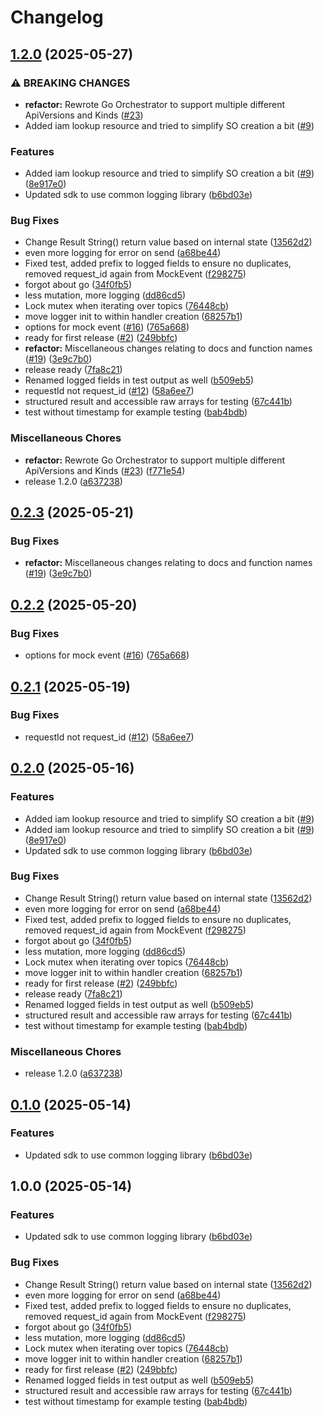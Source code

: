 # Changelog

## [1.2.0](https://github.com/entur/go-orchestrator/compare/v1.2.3...v1.2.0) (2025-05-27)


### ⚠ BREAKING CHANGES

* **refactor:** Rewrote Go Orchestrator to support multiple different ApiVersions and Kinds ([#23](https://github.com/entur/go-orchestrator/issues/23))
* Added iam lookup resource and tried to simplify SO creation a bit ([#9](https://github.com/entur/go-orchestrator/issues/9))

### Features

* Added iam lookup resource and tried to simplify SO creation a bit ([#9](https://github.com/entur/go-orchestrator/issues/9)) ([8e917e0](https://github.com/entur/go-orchestrator/commit/8e917e000ca7615db5399c8f2e4d6eef3a793969))
* Updated sdk to use common logging library ([b6bd03e](https://github.com/entur/go-orchestrator/commit/b6bd03e5f39df94d54ebd3032e115ba0108d566c))


### Bug Fixes

* Change Result String() return value based on internal state ([13562d2](https://github.com/entur/go-orchestrator/commit/13562d27325e1f47d7234bcb386802efa7d6ce63))
* even more logging for error on send ([a68be44](https://github.com/entur/go-orchestrator/commit/a68be44ecae0f8c0d1ef12dd0d17ec4f6c4818a6))
* Fixed test, added prefix to logged fields to ensure no duplicates, removed request_id again from MockEvent ([f298275](https://github.com/entur/go-orchestrator/commit/f298275f7cad015a42cd01afa1aedeca00490411))
* forgot about go ([34f0fb5](https://github.com/entur/go-orchestrator/commit/34f0fb548d08010ccc3a7e4226dd33dbf389dd58))
* less mutation, more logging ([dd86cd5](https://github.com/entur/go-orchestrator/commit/dd86cd526c50b913e5e96af0021865affffa902b))
* Lock mutex when iterating over topics ([76448cb](https://github.com/entur/go-orchestrator/commit/76448cbca844983ae2fcd63502a5f69efc1a815c))
* move logger init to within handler creation ([68257b1](https://github.com/entur/go-orchestrator/commit/68257b1c6700cb05886b47662d1d632d299a9880))
* options for mock event ([#16](https://github.com/entur/go-orchestrator/issues/16)) ([765a668](https://github.com/entur/go-orchestrator/commit/765a6687f51223ea3d080ddcb5c17521c3534a98))
* ready for first release ([#2](https://github.com/entur/go-orchestrator/issues/2)) ([249bbfc](https://github.com/entur/go-orchestrator/commit/249bbfc22a8dcacd26af5f6d8c6813ebcaa1d2b0))
* **refactor:** Miscellaneous changes relating to docs and function names ([#19](https://github.com/entur/go-orchestrator/issues/19)) ([3e9c7b0](https://github.com/entur/go-orchestrator/commit/3e9c7b0f41298cada237593d662e469eaefaf7c8))
* release ready ([7fa8c21](https://github.com/entur/go-orchestrator/commit/7fa8c214c30ae0e42b60648b23cf65d439edc4a8))
* Renamed logged fields in test output as well ([b509eb5](https://github.com/entur/go-orchestrator/commit/b509eb544b9dfa06d6319e00199bf89e4338b231))
* requestId not request_id ([#12](https://github.com/entur/go-orchestrator/issues/12)) ([58a6ee7](https://github.com/entur/go-orchestrator/commit/58a6ee73b32e5371e1a214ea0cdaafaf61ddb70b))
* structured result and accessible raw arrays for testing ([67c441b](https://github.com/entur/go-orchestrator/commit/67c441beb8a3085ef2a6cca55cf641c9fe85b276))
* test without timestamp for example testing ([bab4bdb](https://github.com/entur/go-orchestrator/commit/bab4bdb689ad01193fe0a2731dee13cb37d32b23))


### Miscellaneous Chores

* **refactor:** Rewrote Go Orchestrator to support multiple different ApiVersions and Kinds ([#23](https://github.com/entur/go-orchestrator/issues/23)) ([f771e54](https://github.com/entur/go-orchestrator/commit/f771e543ecc4b9fa8daa37c5779e7dbfe681aee8))
* release 1.2.0 ([a637238](https://github.com/entur/go-orchestrator/commit/a6372385be9d8a61ff2045f75b24b03b0f737863))

## [0.2.3](https://github.com/entur/go-orchestrator/compare/v1.2.2...v1.2.3) (2025-05-21)

### Bug Fixes

- **refactor:** Miscellaneous changes relating to docs and function names ([#19](https://github.com/entur/go-orchestrator/issues/19)) ([3e9c7b0](https://github.com/entur/go-orchestrator/commit/3e9c7b0f41298cada237593d662e469eaefaf7c8))

## [0.2.2](https://github.com/entur/go-orchestrator/compare/v1.2.1...v1.2.2) (2025-05-20)

### Bug Fixes

- options for mock event ([#16](https://github.com/entur/go-orchestrator/issues/16)) ([765a668](https://github.com/entur/go-orchestrator/commit/765a6687f51223ea3d080ddcb5c17521c3534a98))

## [0.2.1](https://github.com/entur/go-orchestrator/compare/v1.2.0...v1.2.1) (2025-05-19)

### Bug Fixes

- requestId not request_id ([#12](https://github.com/entur/go-orchestrator/issues/12)) ([58a6ee7](https://github.com/entur/go-orchestrator/commit/58a6ee73b32e5371e1a214ea0cdaafaf61ddb70b))

## [0.2.0](https://github.com/entur/go-orchestrator/compare/v2.0.0...v1.2.0) (2025-05-16)

### Features

- Added iam lookup resource and tried to simplify SO creation a bit ([#9](https://github.com/entur/go-orchestrator/issues/9))
- Added iam lookup resource and tried to simplify SO creation a bit ([#9](https://github.com/entur/go-orchestrator/issues/9)) ([8e917e0](https://github.com/entur/go-orchestrator/commit/8e917e000ca7615db5399c8f2e4d6eef3a793969))
- Updated sdk to use common logging library ([b6bd03e](https://github.com/entur/go-orchestrator/commit/b6bd03e5f39df94d54ebd3032e115ba0108d566c))

### Bug Fixes

- Change Result String() return value based on internal state ([13562d2](https://github.com/entur/go-orchestrator/commit/13562d27325e1f47d7234bcb386802efa7d6ce63))
- even more logging for error on send ([a68be44](https://github.com/entur/go-orchestrator/commit/a68be44ecae0f8c0d1ef12dd0d17ec4f6c4818a6))
- Fixed test, added prefix to logged fields to ensure no duplicates, removed request_id again from MockEvent ([f298275](https://github.com/entur/go-orchestrator/commit/f298275f7cad015a42cd01afa1aedeca00490411))
- forgot about go ([34f0fb5](https://github.com/entur/go-orchestrator/commit/34f0fb548d08010ccc3a7e4226dd33dbf389dd58))
- less mutation, more logging ([dd86cd5](https://github.com/entur/go-orchestrator/commit/dd86cd526c50b913e5e96af0021865affffa902b))
- Lock mutex when iterating over topics ([76448cb](https://github.com/entur/go-orchestrator/commit/76448cbca844983ae2fcd63502a5f69efc1a815c))
- move logger init to within handler creation ([68257b1](https://github.com/entur/go-orchestrator/commit/68257b1c6700cb05886b47662d1d632d299a9880))
- ready for first release ([#2](https://github.com/entur/go-orchestrator/issues/2)) ([249bbfc](https://github.com/entur/go-orchestrator/commit/249bbfc22a8dcacd26af5f6d8c6813ebcaa1d2b0))
- release ready ([7fa8c21](https://github.com/entur/go-orchestrator/commit/7fa8c214c30ae0e42b60648b23cf65d439edc4a8))
- Renamed logged fields in test output as well ([b509eb5](https://github.com/entur/go-orchestrator/commit/b509eb544b9dfa06d6319e00199bf89e4338b231))
- structured result and accessible raw arrays for testing ([67c441b](https://github.com/entur/go-orchestrator/commit/67c441beb8a3085ef2a6cca55cf641c9fe85b276))
- test without timestamp for example testing ([bab4bdb](https://github.com/entur/go-orchestrator/commit/bab4bdb689ad01193fe0a2731dee13cb37d32b23))

### Miscellaneous Chores

- release 1.2.0 ([a637238](https://github.com/entur/go-orchestrator/commit/a6372385be9d8a61ff2045f75b24b03b0f737863))

## [0.1.0](https://github.com/entur/go-orchestrator/compare/v1.0.0...v1.1.0) (2025-05-14)

### Features

- Updated sdk to use common logging library ([b6bd03e](https://github.com/entur/go-orchestrator/commit/b6bd03e5f39df94d54ebd3032e115ba0108d566c))

## 1.0.0 (2025-05-14)

### Features

- Updated sdk to use common logging library ([b6bd03e](https://github.com/entur/go-orchestrator/commit/b6bd03e5f39df94d54ebd3032e115ba0108d566c))

### Bug Fixes

- Change Result String() return value based on internal state ([13562d2](https://github.com/entur/go-orchestrator/commit/13562d27325e1f47d7234bcb386802efa7d6ce63))
- even more logging for error on send ([a68be44](https://github.com/entur/go-orchestrator/commit/a68be44ecae0f8c0d1ef12dd0d17ec4f6c4818a6))
- Fixed test, added prefix to logged fields to ensure no duplicates, removed request_id again from MockEvent ([f298275](https://github.com/entur/go-orchestrator/commit/f298275f7cad015a42cd01afa1aedeca00490411))
- forgot about go ([34f0fb5](https://github.com/entur/go-orchestrator/commit/34f0fb548d08010ccc3a7e4226dd33dbf389dd58))
- less mutation, more logging ([dd86cd5](https://github.com/entur/go-orchestrator/commit/dd86cd526c50b913e5e96af0021865affffa902b))
- Lock mutex when iterating over topics ([76448cb](https://github.com/entur/go-orchestrator/commit/76448cbca844983ae2fcd63502a5f69efc1a815c))
- move logger init to within handler creation ([68257b1](https://github.com/entur/go-orchestrator/commit/68257b1c6700cb05886b47662d1d632d299a9880))
- ready for first release ([#2](https://github.com/entur/go-orchestrator/issues/2)) ([249bbfc](https://github.com/entur/go-orchestrator/commit/249bbfc22a8dcacd26af5f6d8c6813ebcaa1d2b0))
- Renamed logged fields in test output as well ([b509eb5](https://github.com/entur/go-orchestrator/commit/b509eb544b9dfa06d6319e00199bf89e4338b231))
- structured result and accessible raw arrays for testing ([67c441b](https://github.com/entur/go-orchestrator/commit/67c441beb8a3085ef2a6cca55cf641c9fe85b276))
- test without timestamp for example testing ([bab4bdb](https://github.com/entur/go-orchestrator/commit/bab4bdb689ad01193fe0a2731dee13cb37d32b23))

